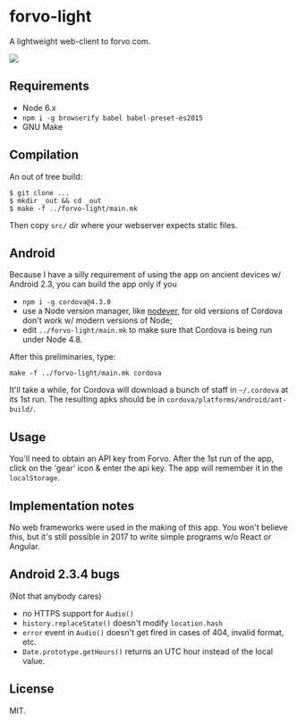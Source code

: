 # forvo-light

A lightweight web-client to forvo.com.

<img src='http://ultraimg.com/images/2017/04/18/0xrM.png'>

## Requirements

* Node 6.x
* `npm i -g browserify babel babel-preset-es2015`
* GNU Make

## Compilation

An out of tree build:

~~~
$ git clone ...
$ mkdir _out && cd _out
$ make -f ../forvo-light/main.mk
~~~

Then copy `src/` dir where your webserver expects static files.

## Android

Because I have a silly requirement of using the app on ancient devices
w/ Android 2.3, you can build the app only if you

* `npm i -g cordova@4.3.0`
* use a Node version manager,
  like [nodever](https://github.com/gromnitsky/nodever), for old
  versions of Cordova don't work w/ modern versions of Node;
* edit `../forvo-light/main.mk` to make sure that Cordova is being run
  under Node 4.8.

After this preliminaries, type:

	make -f ../forvo-light/main.mk cordova

It'll take a while, for Cordova will download a bunch of staff in
`~/.cordova` at its 1st run. The resulting apks should be in
`cordova/platforms/android/ant-build/`.

## Usage

You'll need to obtain an API key from Forvo. After the 1st run of the
app, click on the 'gear' icon & enter the api key. The app will
remember it in the `localStorage`.

## Implementation notes

No web frameworks were used in the making of this app. You won't
believe this, but it's still possible in 2017 to write simple programs
w/o React or Angular.

## Android 2.3.4 bugs

(Not that anybody cares)

* no HTTPS support for `Audio()`
* `history.replaceState()` doesn't modify `location.hash`
* `error` event in `Audio()` doesn't get fired in cases of 404,
  invalid format, etc.
* `Date.prototype.getHours()` returns an UTC hour instead of the local
  value.

## License

MIT.
